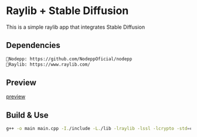 # Raylib + Stable Diffusion
This is a simple raylib app that integrates Stable Diffusion

## Dependencies
```bash
📌Nodepp: https://github.com/NodeppOficial/nodepp
📌Raylib: https://www.raylib.com/
```

## Preview
[preview](https://github.com/user-attachments/assets/f39e9271-6ca4-4326-a3df-d306f66888f6)

## Build & Use
```bash
g++ -o main main.cpp -I./include -L./lib -lraylib -lssl -lcrypto -std=c++11 ; ./main
```
